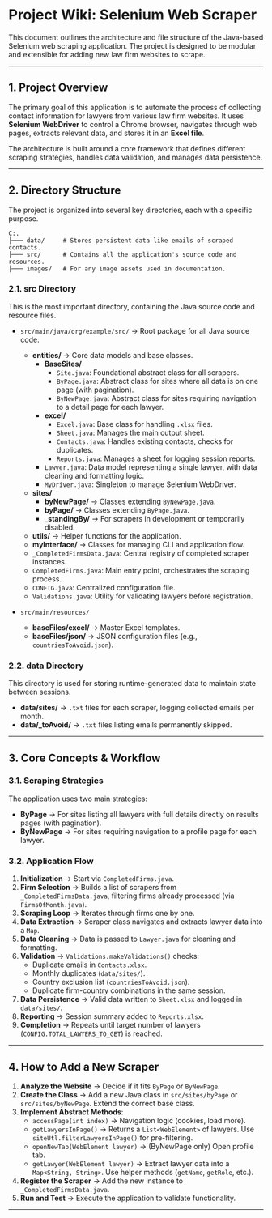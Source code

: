 # Project Wiki: Selenium Web Scraper

This document outlines the architecture and file structure of the Java-based Selenium web scraping application.
The project is designed to be modular and extensible for adding new law firm websites to scrape.

---

## 1. Project Overview

The primary goal of this application is to automate the process of collecting contact information for lawyers from
various law firm websites. It uses **Selenium WebDriver** to control a Chrome browser, navigates through web pages,
extracts relevant data, and stores it in an **Excel file**.

The architecture is built around a core framework that defines different scraping strategies, handles data validation,
and manages data persistence.

---

## 2. Directory Structure

The project is organized into several key directories, each with a specific purpose.

```
C:.
├─── data/     # Stores persistent data like emails of scraped contacts.
├─── src/      # Contains all the application's source code and resources.
├─── images/   # For any image assets used in documentation.
```


### 2.1. src Directory

This is the most important directory, containing the Java source code and resource files.

- `src/main/java/org/example/src/` → Root package for all Java source code.
    - **entities/** → Core data models and base classes.
        - **BaseSites/**
            - `Site.java`: Foundational abstract class for all scrapers.
            - `ByPage.java`: Abstract class for sites where all data is on one page (with pagination).
            - `ByNewPage.java`: Abstract class for sites requiring navigation to a detail page for each lawyer.
        - **excel/**
            - `Excel.java`: Base class for handling `.xlsx` files.
            - `Sheet.java`: Manages the main output sheet.
            - `Contacts.java`: Handles existing contacts, checks for duplicates.
            - `Reports.java`: Manages a sheet for logging session reports.
        - `Lawyer.java`: Data model representing a single lawyer, with data cleaning and formatting logic.
        - `MyDriver.java`: Singleton to manage Selenium WebDriver.
    - **sites/**
        - **byNewPage/** → Classes extending `ByNewPage.java`.
        - **byPage/** → Classes extending `ByPage.java`.
        - **_standingBy/** → For scrapers in development or temporarily disabled.
    - **utils/** → Helper functions for the application.
    - **myInterface/** → Classes for managing CLI and application flow.
    - `_CompletedFirmsData.java`: Central registry of completed scraper instances.
    - `CompletedFirms.java`: Main entry point, orchestrates the scraping process.
    - `CONFIG.java`: Centralized configuration file.
    - `Validations.java`: Utility for validating lawyers before registration.

- `src/main/resources/`
    - **baseFiles/excel/** → Master Excel templates.
    - **baseFiles/json/** → JSON configuration files (e.g., `countriesToAvoid.json`).

### 2.2. data Directory

This directory is used for storing runtime-generated data to maintain state between sessions.

- **data/sites/** → `.txt` files for each scraper, logging collected emails per month.
- **data/_toAvoid/** → `.txt` files listing emails permanently skipped.

---

## 3. Core Concepts & Workflow

### 3.1. Scraping Strategies

The application uses two main strategies:

- **ByPage** → For sites listing all lawyers with full details directly on results pages (with pagination).
- **ByNewPage** → For sites requiring navigation to a profile page for each lawyer.

### 3.2. Application Flow

1. **Initialization** → Start via `CompletedFirms.java`.
2. **Firm Selection** → Builds a list of scrapers from `_CompletedFirmsData.java`, filtering firms already processed
(via `FirmsOfMonth.java`).
3. **Scraping Loop** → Iterates through firms one by one.
4. **Data Extraction** → Scraper class navigates and extracts lawyer data into a `Map`.
5. **Data Cleaning** → Data is passed to `Lawyer.java` for cleaning and formatting.
6. **Validation** → `Validations.makeValidations()` checks:
    - Duplicate emails in `Contacts.xlsx`.
    - Monthly duplicates (`data/sites/`).
    - Country exclusion list (`countriesToAvoid.json`).
    - Duplicate firm-country combinations in the same session.
7. **Data Persistence** → Valid data written to `Sheet.xlsx` and logged in `data/sites/`.
8. **Reporting** → Session summary added to `Reports.xlsx`.
9. **Completion** → Repeats until target number of lawyers (`CONFIG.TOTAL_LAWYERS_TO_GET`) is reached.

---

## 4. How to Add a New Scraper

1. **Analyze the Website** → Decide if it fits `ByPage` or `ByNewPage`.
2. **Create the Class** → Add a new Java class in `src/sites/byPage` or `src/sites/byNewPage`. Extend the correct base class.
3. **Implement Abstract Methods**:
    - `accessPage(int index)` → Navigation logic (cookies, load more).
    - `getLawyersInPage()` → Returns a `List<WebElement>` of lawyers. Use `siteUtl.filterLawyersInPage()` for pre-filtering.
    - `openNewTab(WebElement lawyer)` → (ByNewPage only) Open profile tab.
    - `getLawyer(WebElement lawyer)` → Extract lawyer data into a `Map<String, String>`. Use helper methods
   (`getName`, `getRole`, etc.).
4. **Register the Scraper** → Add the new instance to `_CompletedFirmsData.java`.
5. **Run and Test** → Execute the application to validate functionality.

---
